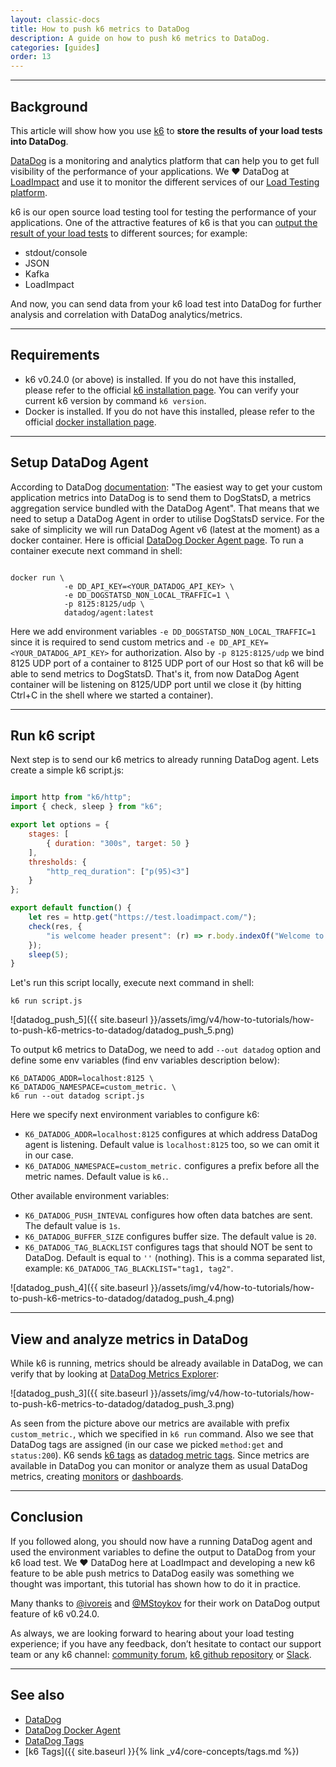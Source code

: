 ```yaml
---
layout: classic-docs
title: How to push k6 metrics to DataDog
description: A guide on how to push k6 metrics to DataDog.
categories: [guides]
order: 13
---
```


***

<h2>Background</h2>

This article will show how you use [k6](https://k6.io/) to **store the results of your load tests into DataDog**. 

[DataDog](https://www.datadoghq.com/) is a monitoring and analytics platform that can help you to get full visibility of the performance of your applications. We ❤️ DataDog at [LoadImpact](https://loadimpact.com/) and use it to monitor the different services of our [Load Testing platform](https://loadimpact.com/). 

k6 is our open source load testing tool for testing the performance of your applications. One of the attractive features of k6 is that you can [output the result of your load tests](https://docs.k6.io/docs/results-output) to different sources; for example:

- stdout/console
- JSON
- Kafka
- LoadImpact

And now, you can send data from your k6 load test into DataDog for further analysis and correlation with DataDog analytics/metrics.

***

## Requirements

* k6 v0.24.0 (or above) is installed. If you do not have this installed, please refer to the official [k6 installation page](https://docs.k6.io/docs/installation). You can verify your current k6 version by command `k6 version`.
* Docker is installed. If you do not have this installed, please refer to the official [docker installation page](https://docs.docker.com/install/).

***

## Setup DataDog Agent

According to DataDog [documentation](https://docs.datadoghq.com/developers/dogstatsd/): "The easiest way to get your custom application metrics into DataDog is to send them to DogStatsD, a metrics aggregation service bundled with the DataDog Agent". That means that we need to setup a DataDog Agent in order to utilise DogStatsD service. For the sake of simplicity we will run DataDog Agent v6 (latest at the moment) as a docker container. Here is official [DataDog Docker Agent page](https://docs.datadoghq.com/agent/docker/).
To run a container execute next command in shell:

```shell

docker run \
            -e DD_API_KEY=<YOUR_DATADOG_API_KEY> \
            -e DD_DOGSTATSD_NON_LOCAL_TRAFFIC=1 \
            -p 8125:8125/udp \
            datadog/agent:latest
```
Here we add environment variables `-e DD_DOGSTATSD_NON_LOCAL_TRAFFIC=1` since it is required to send custom metrics and `-e DD_API_KEY=<YOUR_DATADOG_API_KEY>` for authorization. Also by `-p 8125:8125/udp` we bind 8125 UDP port of a container to 8125 UDP port of our Host so that k6 will be able to send metrics to DogStatsD. That's it, from now DataDog Agent container will be listening on 8125/UDP port until we close it (by hitting Ctrl+C in the shell where we started a container).

***

## Run k6 script

Next step is to send our k6 metrics to already running DataDog agent.
Lets create a simple k6 script.js:

```javascript

import http from "k6/http";
import { check, sleep } from "k6";

export let options = {
    stages: [
        { duration: "300s", target: 50 }
    ],
    thresholds: {
        "http_req_duration": ["p(95)<3"]
    }
};

export default function() {
    let res = http.get("https://test.loadimpact.com/");
    check(res, {
        "is welcome header present": (r) => r.body.indexOf("Welcome to the LoadImpact") !== -1
    });
    sleep(5);
}
```
Let's run this script locally, execute next command in shell:
```console
k6 run script.js
```

![datadog_push_5]({{ site.baseurl }}/assets/img/v4/how-to-tutorials/how-to-push-k6-metrics-to-datadog/datadog_push_5.png)

To output k6 metrics to DataDog, we need to add `--out datadog` option and define some env variables (find env variables description below):

```console
K6_DATADOG_ADDR=localhost:8125 \
K6_DATADOG_NAMESPACE=custom_metric. \
k6 run --out datadog script.js
```

Here we specify next environment variables to configure k6:
 * `K6_DATADOG_ADDR=localhost:8125` configures at which address DataDog agent is listening. Default value is `localhost:8125` too, so we can omit it in our case.
 * `K6_DATADOG_NAMESPACE=custom_metric.` configures a prefix before all the metric names. Default value is `k6.`.

 Other available environment variables:
 * `K6_DATADOG_PUSH_INTEVAL` configures how often data batches are sent. The default value is `1s`.
 * `K6_DATADOG_BUFFER_SIZE` configures buffer size. The default value is `20`.
 * `K6_DATADOG_TAG_BLACKLIST` configures tags that should NOT be sent to DataDog. Default is equal to `''` (nothing). This is a comma separated list, example: `K6_DATADOG_TAG_BLACKLIST="tag1, tag2"`.

![datadog_push_4]({{ site.baseurl }}/assets/img/v4/how-to-tutorials/how-to-push-k6-metrics-to-datadog/datadog_push_4.png)

***

## View and analyze metrics in DataDog

While k6 is running, metrics should be already available in DataDog, we can verify that by looking at [DataDog Metrics Explorer](https://docs.datadoghq.com/graphing/metrics/explorer/):

![datadog_push_3]({{ site.baseurl }}/assets/img/v4/how-to-tutorials/how-to-push-k6-metrics-to-datadog/datadog_push_3.png)

As seen from the picture above our metrics are available with prefix `custom_metric.`, which we specified in `k6 run` command. Also we see that DataDog tags are assigned (in our case we picked `method:get` and `status:200`). K6 sends [k6 tags](https://docs.k6.io/docs/tags-and-groups#section-tags) as [datadog metric tags](https://docs.datadoghq.com/tagging/). Since metrics are available in DataDog you can monitor or analyze them as usual DataDog metrics, creating [monitors](https://docs.datadoghq.com/monitors/) or [dashboards](https://docs.datadoghq.com/graphing/dashboards/).

***

## Conclusion

If you followed along, you should now have a running DataDog agent and used the environment variables to define the output to DataDog from your k6 load test. We ❤️ DataDog here at LoadImpact and developing a new k6 feature to be able push metrics to DataDog easily was something we thought was important, this tutorial has shown how to do it in practice.

Many thanks to [@ivoreis](https://github.com/ivoreis) and [@MStoykov](https://github.com/MStoykov) for their work on DataDog output feature of k6 v0.24.0. 

As always, we are looking forward to hearing about your load testing experience; if you have any feedback, don’t hesitate to contact our support team or any k6 channel:  [community forum](https://community.k6.io/), [k6 github repository](https://github.com/loadimpact/k6) or [Slack](https://k6.io/slack). 

***

## See also
- [DataDog](https://www.datadoghq.com/)
- [DataDog Docker Agent](https://docs.datadoghq.com/agent/docker/)
- [DataDog Tags](https://docs.datadoghq.com/tagging/)
- [k6 Tags]({{ site.baseurl }}{% link _v4/core-concepts/tags.md %})